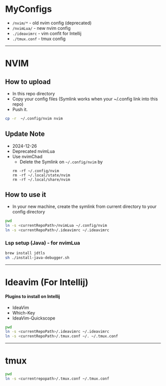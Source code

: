 # MyConfigs

- `/nvim/*`   - old nvim config (deprecated)
- `/nvimLua/` - new nvim config
- `./ideavimrc` - vim confit for Intellij
- `./tmux.conf` - tmux config

---
# NVIM

## How to upload

- In this repo directory
- Copy your config files (Symlink works when your ~/.config link into this repo)
- Push it.

```bash
cp -r  ~/.config/nvim nvim
```

## Update Note
- 2024-12-26
 - Deprecated nvimLua
 - Use nvimChad
   - Delete the Symlink on `~/.config/nvim` by
   ```
   rm -rf ~/.config/nvim
   rm -rf ~/.local/state/nvim
   rm -rf ~/.local/share/nvim
   ```



## How to use it

- In your new machine, create the symlink from current directory to your config directory

```bash
pwd
ln -s <currentRepoPath>/nvimLua ~/.config/nvim
ln -s <currentRepoPath>/.ideavimrc ~/.ideavimrc
```

### Lsp setup (Java) - for nvimLua
```bash
brew install jdtls
sh ./install-java-debugger.sh
```

---
# Ideavim (For Intellij)

#### Plugins to install on Intellij
- IdeaVim
- Which-Key
- IdeaVim-Quickscope

```bash
pwd
ln -s <currentRepoPath>/.ideavimrc ~/.ideavimrc
ln -s <currentRepoPath>/.tmux.conf ~/. ~/.tmux.conf
```

---

# tmux

```bash
pwd
ln -s <currentrepopath>/.tmux.conf ~/.tmux.conf
```
